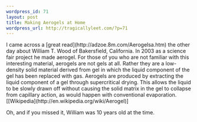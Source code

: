 ```yaml
--- 
wordpress_id: 71
layout: post
title: Making Aerogels at Home
wordpress_url: http://tragicallyleet.com/?p=71
---
```

<p>I came across a [great read](http://adzoe.8m.com/Aerogelsa.htm) the other day about William T. Wood of Bakersfield, California.  In 2003 as a science fair project he made aerogel.  For those of you who are not familiar with this interesting material, aerogels are not gels at all.  Rather they are a low-density solid material derived from gel in which the liquid component of the gel has been replaced with gas.  Aerogels are produced by extracting the liquid component of a gel through supercritical drying. This allows the liquid to be slowly drawn off without causing the solid matrix in the gel to collapse from capillary action, as would happen with conventional evaporation. [[Wikipedia](http://en.wikipedia.org/wiki/Aerogel)] </p>

<p>Oh, and if you missed it, William was 10 years old at the time.</p>
